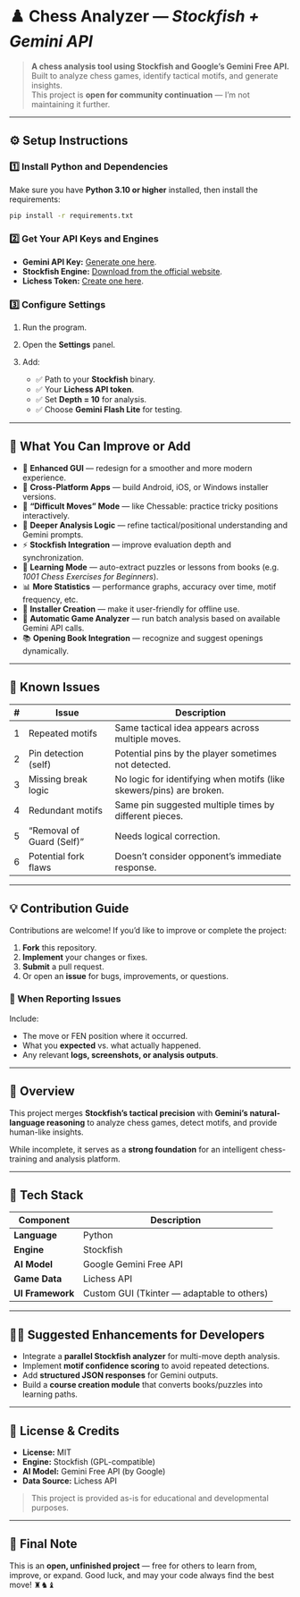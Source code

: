 
# ♟️ Chess Analyzer — *Stockfish + Gemini API*


> **A chess analysis tool using Stockfish and Google’s Gemini Free API.**  
> Built to analyze chess games, identify tactical motifs, and generate insights.  
> This project is **open for community continuation** — I’m not maintaining it further.

---

## ⚙️ Setup Instructions

### 1️⃣ Install Python and Dependencies
Make sure you have **Python 3.10 or higher** installed, then install the requirements:

```bash
pip install -r requirements.txt
````

### 2️⃣ Get Your API Keys and Engines

* **Gemini API Key:** [Generate one here](https://aistudio.google.com/app/apikey).
* **Stockfish Engine:** [Download from the official website](https://stockfishchess.org/download/).
* **Lichess Token:** [Create one here](https://lichess.org/account/oauth/token).

### 3️⃣ Configure Settings

1. Run the program.
2. Open the **Settings** panel.
3. Add:

   * ✅ Path to your **Stockfish** binary.
   * ✅ Your **Lichess API token**.
   * ✅ Set **Depth = 10** for analysis.
   * ✅ Choose **Gemini Flash Lite** for testing.

---

## 🚀 What You Can Improve or Add

* 🎨 **Enhanced GUI** — redesign for a smoother and more modern experience.
* 📱 **Cross-Platform Apps** — build Android, iOS, or Windows installer versions.
* 🧩 **“Difficult Moves” Mode** — like Chessable: practice tricky positions interactively.
* 🧠 **Deeper Analysis Logic** — refine tactical/positional understanding and Gemini prompts.
* ⚡ **Stockfish Integration** — improve evaluation depth and synchronization.
* 📘 **Learning Mode** — auto-extract puzzles or lessons from books (e.g. *1001 Chess Exercises for Beginners*).
* 📊 **More Statistics** — performance graphs, accuracy over time, motif frequency, etc.
* 🧰 **Installer Creation** — make it user-friendly for offline use.
* 🤖 **Automatic Game Analyzer** — run batch analysis based on available Gemini API calls.
* 📚 **Opening Book Integration** — recognize and suggest openings dynamically.

---

## 🐞 Known Issues

|  #  | Issue                     | Description                                                          |
| :-: | ------------------------- | -------------------------------------------------------------------- |
|  1  | Repeated motifs           | Same tactical idea appears across multiple moves.                    |
|  2  | Pin detection (self)      | Potential pins by the player sometimes not detected.                 |
|  3  | Missing break logic       | No logic for identifying when motifs (like skewers/pins) are broken. |
|  4  | Redundant motifs          | Same pin suggested multiple times by different pieces.               |
|  5  | “Removal of Guard (Self)” | Needs logical correction.                                            |
|  6  | Potential fork flaws      | Doesn’t consider opponent’s immediate response.                      |

---

## 💡 Contribution Guide

Contributions are welcome!
If you’d like to improve or complete the project:

1. **Fork** this repository.
2. **Implement** your changes or fixes.
3. **Submit** a pull request.
4. Or open an **issue** for bugs, improvements, or questions.

### 🧾 When Reporting Issues

Include:

* The move or FEN position where it occurred.
* What you **expected** vs. what actually happened.
* Any relevant **logs, screenshots, or analysis outputs**.

---

## 🧭 Overview

This project merges **Stockfish’s tactical precision** with **Gemini’s natural-language reasoning** to analyze chess games, detect motifs, and provide human-like insights.

While incomplete, it serves as a **strong foundation** for an intelligent chess-training and analysis platform.

---

## 🧰 Tech Stack

| Component        | Description                                |
| ---------------- | ------------------------------------------ |
| **Language**     | Python                                     |
| **Engine**       | Stockfish                                  |
| **AI Model**     | Google Gemini Free API                     |
| **Game Data**    | Lichess API                                |
| **UI Framework** | Custom GUI (Tkinter — adaptable to others) |

---

## 🧑‍💻 Suggested Enhancements for Developers

* Integrate a **parallel Stockfish analyzer** for multi-move depth analysis.
* Implement **motif confidence scoring** to avoid repeated detections.
* Add **structured JSON responses** for Gemini outputs.
* Build a **course creation module** that converts books/puzzles into learning paths.

---

## 💬 License & Credits

* **License:** MIT
* **Engine:** Stockfish (GPL-compatible)
* **AI Model:** Gemini Free API (by Google)
* **Data Source:** Lichess API

> This project is provided as-is for educational and developmental purposes.

---

## 🏁 Final Note

This is an **open, unfinished project** — free for others to learn from, improve, or expand.
Good luck, and may your code always find the best move! ♜♞♝



